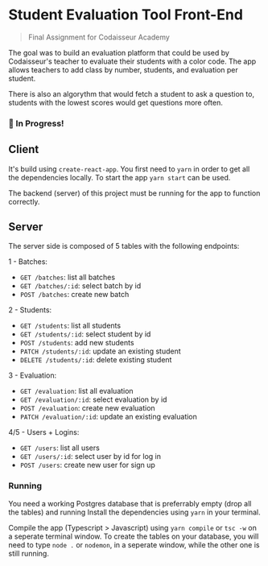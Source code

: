 

# Student Evaluation Tool Front-End

> Final Assignment for Codaisseur Academy 

The goal was to build an evaluation platform that could be used by Codaisseur's teacher to evaluate their students with a color code. The app allows teachers to add class by number, students, and evaluation per student. 

There is also an algorythm that would fetch a student to ask a question to, students with the lowest scores would get questions more often.

### 🔷 In Progress!

## Client

It's build using `create-react-app`. You first need to `yarn` in order to get all the dependencies locally. To start the app `yarn start` can be used.

The backend (server) of this project must be running for the app to function correctly.

## Server

The server side is composed of 5 tables with the following endpoints:

1 - Batches:

* `GET /batches`: list all batches
* `GET /batches/:id`: select batch by id
* `POST /batches`: create new batch

2 - Students:

* `GET /students`: list all students
* `GET /students/:id`: select student by id
* `POST /students`: add new students
* `PATCH /students/:id`: update an existing student
* `DELETE /students/:id`: delete existing student

3 - Evaluation:

* `GET /evaluation`: list all evaluation
* `GET /evaluation/:id`: select evaluation by id
* `POST /evaluation`: create new evaluation
* `PATCH /evaluation/:id`: update an existing evaluation

4/5 - Users + Logins: 

* `GET /users`: list all users
* `GET /users/:id`: select user by id for log in 
* `POST /users`: create new user for sign up

### Running

You need a working Postgres database that is preferrably empty (drop all the tables) and running
Install the dependencies using `yarn` in your terminal.

Compile the app (Typescript > Javascript) using `yarn compile` or `tsc -w` on a seperate terminal window. To create the tables on your database, you will need to type `node .` or `nodemon`, in a seperate window, while the other one is still running. 


